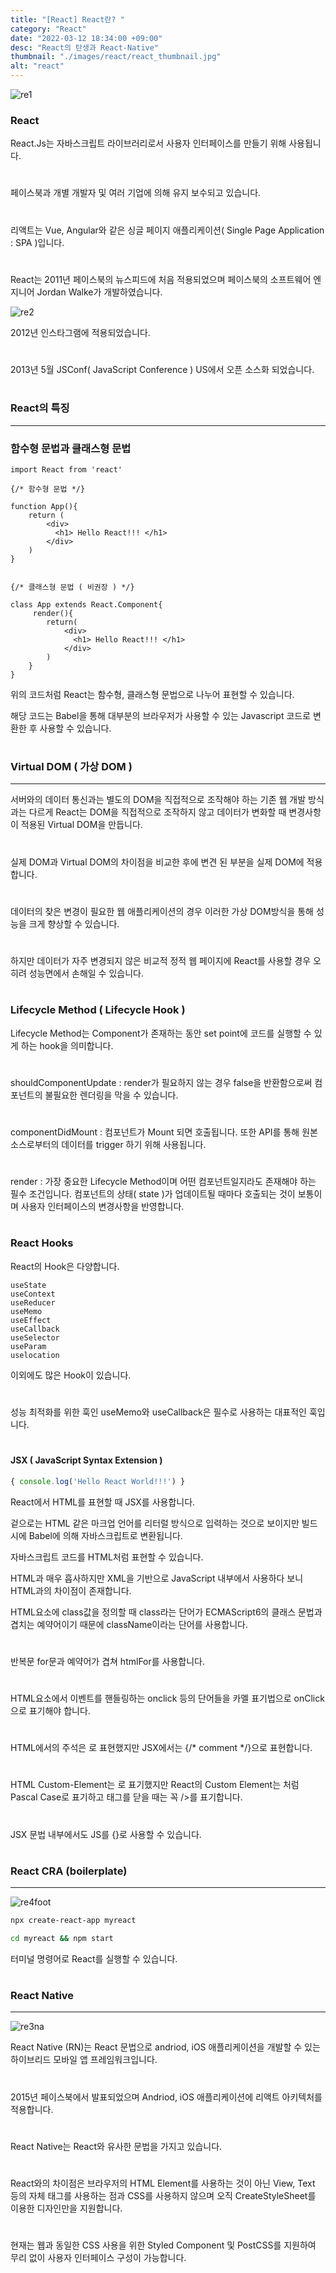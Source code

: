 ```yaml
---
title: "[React] React란? "
category: "React"
date: "2022-03-12 18:34:00 +09:00"
desc: "React의 탄생과 React-Native"
thumbnail: "./images/react/react_thumbnail.jpg"
alt: "react"
---
```


![re1](https://user-images.githubusercontent.com/85836879/170816631-22dfd633-de98-49fd-9318-9998a24b9f91.png)

### React

React.Js는 자바스크립트 라이브러리로서 사용자 인터페이스를 만들기 위해 사용됩니다.
#
페이스북과 개별 개발자 및 여러 기업에 의해 유지 보수되고 있습니다.
#
리액트는 Vue, Angular와 같은 싱글 페이지 애플리케이션( Single Page Application : SPA )입니다.
#
React는 2011년 페이스북의 뉴스피드에 처음 적용되었으며 페이스북의 소프트웨어 엔지니어 Jordan Walke가 개발하였습니다.

![re2](https://user-images.githubusercontent.com/85836879/170816654-833324af-46c9-4266-9b54-b977a3fc64ad.jpeg)


2012년 인스타그램에 적용되었습니다.
#
2013년 5월 JSConf( JavaScript Conference ) US에서 오픈 소스화 되었습니다.
#
### React의 특징
---
### 함수형 문법과 클래스형 문법

```tsx
import React from 'react'

{/* 함수형 문법 */}

function App(){
    return (
    	<div>
          <h1> Hello React!!! </h1>
        </div>
    )
}


{/* 클래스형 문법 ( 비권장 ) */}

class App extends React.Component{
     render(){
    	return(
            <div>
              <h1> Hello React!!! </h1>
            </div>
        )
    }
}
```

위의 코드처럼 React는 함수형, 클래스형 문법으로 나누어 표현할 수 있습니다.

해당 코드는 Babel을 통해 대부분의 브라우저가 사용할 수 있는 Javascript 코드로 변환한 후 사용할 수 있습니다.
#

### Virtual DOM ( 가상 DOM )
---
서버와의 데이터 통신과는 별도의 DOM을 직접적으로 조작해야 하는 기존 웹 개발 방식과는 다르게 React는 DOM을 직접적으로 조작하지 않고 데이터가 변화할 때 변경사항이 적용된 Virtual DOM을 만듭니다.
#
실제 DOM과 Virtual DOM의 차이점을 비교한 후에 변견 된 부분을 실제 DOM에 적용합니다.
#
데이터의 찾은 변경이 필요한 웹 애플리케이션의 경우 이러한 가상 DOM방식을 통해 성능을 크게 향상할 수 있습니다.
#
하지만 데이터가 자주 변경되지 않은 비교적 정적 웹 페이지에 React를 사용할 경우 오히려 성능면에서 손해일 수 있습니다.
#
### Lifecycle Method ( Lifecycle Hook )

Lifecycle Method는 Component가 존재하는 동안 set point에 코드를 실행할 수 있게 하는 hook을 의미합니다.
#
shouldComponentUpdate : render가 필요하지 않는 경우 false을 반환함으로써 컴포넌트의 불필요한 렌더링을 막을 수 있습니다.
#
componentDidMount : 컴포넌트가 Mount 되면 호출됩니다. 또한 API를 통해 원본 소스로부터의 데이터를 trigger 하기 위해 사용됩니다.
#
render : 가장 중요한 Lifecycle Method이며 어떤 컴포넌트일지라도 존재해야 하는 필수 조건입니다. 컴포넌트의 상태( state )가 업데이트될 때마다 호출되는 것이 보통이며 사용자 인터페이스의 변경사항을 반영합니다.
#

### React Hooks

React의 Hook은 다양합니다.

    useState
    useContext
    useReducer
    useMemo
    useEffect
    useCallback
    useSelector
    useParam
    uselocation

이외에도 많은 Hook이 있습니다.
#
성능 최적화를 위한 훅인 useMemo와 useCallback은 필수로 사용하는 대표적인 훅입니다.
#
#### JSX ( JavaScript Syntax Extension )

```js
{ console.log('Hello React World!!!') }
```

React에서 HTML를 표현할 때 JSX를 사용합니다. 

겉으로는 HTML 같은 마크업 언어를 리터럴 방식으로 입력하는 것으로 보이지만 빌드 시에 Babel에 의해 자바스크립트로 변환됩니다.

자바스크립트 코드를 HTML처럼 표현할 수 있습니다.

HTML과 매우 흡사하지만 XML을 기반으로 JavaScript 내부에서 사용하다 보니 HTML과의 차이점이 존재합니다.

HTML요소에 class값을 정의할 때 class라는 단어가 ECMAScript6의 클래스 문법과 겹치는 예약어이기 때문에 className이라는 단어를 사용합니다.
#
반복문 for문과 예약어가 겹쳐 htmlFor를 사용합니다.
#

HTML요소에서 이벤트를 핸들링하는 onclick 등의 단어들을 카멜 표기법으로 onClick으로 표기해야 합니다.
#
HTML에서의 주석은 <!-- comment -->로 표현했지만 JSX에서는 {/\* comment \*/}으로 표현합니다.
#
HTML Custom-Element는 <juwon-element>로 표기했지만 React의 Custom Element는 <JuwonElement>처럼 Pascal Case로 표기하고 태그를 닫을 때는 꼭 />를 표기합니다.
#
JSX 문법 내부에서도 JS를 {}로 사용할 수 있습니다.
#
### React CRA (boilerplate) 
---

![re4foot](https://user-images.githubusercontent.com/85836879/170816730-941100b6-5e54-47ca-a487-cfe4e2f57be2.png)

```bash
npx create-react-app myreact

cd myreact && npm start
```
터미널 명령어로 React를 실행할 수 있습니다.
#

### React Native
---
![re3na](https://user-images.githubusercontent.com/85836879/170816721-71b7cac6-8e1c-434b-a1e6-ca890c851bee.png)

React Native (RN)는 React 문법으로 andriod, iOS 애플리케이션을 개발할 수 있는 하이브리드 모바일 앱 프레임워크입니다.
#
2015년 페이스북에서 발표되었으며 Andriod, iOS 애플리케이션에 리액트 아키텍처를 적용합니다.
#
React Native는 React와 유사한 문법을 가지고 있습니다.
#
React와의 차이점은 브라우저의 HTML Element를 사용하는 것이 아닌 View, Text 등의 자체 태그를 사용하는 점과 CSS를 사용하지 않으며 오직 CreateStyleSheet를 이용한 디자인만을 지원합니다.
#
현재는 웹과 동일한 CSS 사용을 위한 Styled Component 및 PostCSS를 지원하여 무리 없이 사용자 인터페이스 구성이 가능합니다.